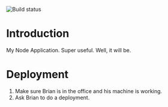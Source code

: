 ![Build status](https://damo-ms-demos.visualstudio.com/_apis/public/build/definitions/f2293cc1-6ef6-4269-b8d2-855b9733df94/39/badge)
# Introduction
My Node Application.
Super useful. Well, it will be.

# Deployment
1. Make sure Brian is in the office and his machine is working.
2. Ask Brian to do a deployment.